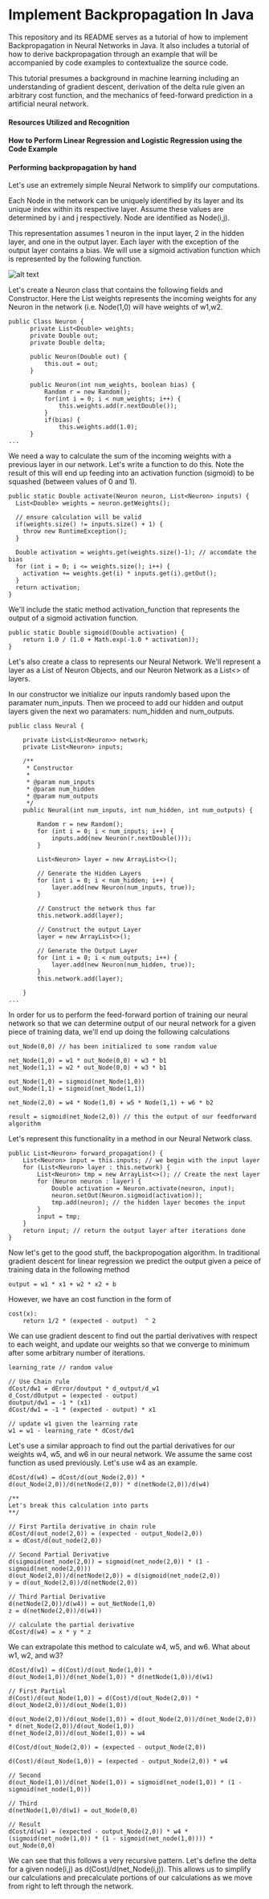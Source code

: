 # Implement Backpropagation In Java

This repository and its README serves as a tutorial of how to implement Backpropagation in Neural Networks in Java. It also includes a tutorial of how to derive backpropagation through an example that will be accompanied by code examples to contextualize the source code.

This tutorial presumes a background in machine learning including an understanding of gradient descent, derivation of the delta rule given an arbitrary cost function, and the mechanics of feed-forward prediction in a artificial neural network.

#### Resources Utilized and Recognition

#### How to Perform Linear Regression and Logistic Regression using the Code Example

#### Performing backpropagation by hand 

Let's use an extremely simple Neural Network to simplify our computations.

Each Node in the network can be uniquely identified by its layer and its unique index within its respective layer. Assume these values are determined by i and j respectively. Node are identified as Node(i,j).

This representation assumes 1 neuron in the input layer, 2 in the hidden layer, and one in the output layer. Each layer with the exception of the output layer contains a bias. We will use a sigmoid activation function which is represented by the following function.

![alt text](https://raw.githubusercontent.com/deenaariff/JavaNN/master/NN.png "Neural Network")

Let's create a Neuron class that contains the following fields and Constructor. Here the List<Double> weights represents the incoming weights for any Neuron in the network (i.e. Node(1,0) will have weights of w1,w2.


```
public Class Neuron {
      private List<Double> weights;
      private Double out;
      private Double delta;

      public Neuron(Double out) {
          this.out = out;
      }

      public Neuron(int num_weights, boolean bias) {
          Random r = new Random();
          for(int i = 0; i < num_weights; i++) {
              this.weights.add(r.nextDouble());
          }
          if(bias) {
              this.weights.add(1.0);
      }
...

```

We need a way to calculate the sum of the incoming weights with a previous layer in our network. Let's write a function to do this. Note the result of this will end up feeding into an activation function (sigmoid) to be squashed (between values of 0 and 1).

```
public static Double activate(Neuron neuron, List<Neuron> inputs) {
  List<Double> weights = neuron.getWeights();

  // ensure calculation will be valid
  if(weights.size() != inputs.size() + 1) {
  	throw new RuntimeException();
  }
  
  Double activation = weights.get(weights.size()-1); // accomdate the bias
  for (int i = 0; i <= weights.size(); i++) {
  	activation += weights.get(i) * inputs.get(i).getOut();
  }
  return activation;
}
```

We'll include the static method activation_function that represents the output of a sigmoid activation function.

```
public static Double sigmoid(Double activation) {
	return 1.0 / (1.0 + Math.exp(-1.0 * activation));
}
```

Let's also create a class to represents our Neural Network. We'll represent a layer as a List of Neuron Objects, and our Neuron Network as a List<> of layers.

In our constructor we initialize our inputs randomly based upon the paramater num_inputs. Then we proceed to add our hidden and output layers given the next wo paramaters: num_hidden and num_outputs.

```
public class Neural {

    private List<List<Neuron>> network;
    private List<Neuron> inputs;

    /**
     * Constructor
     *
     * @param num_inputs
     * @param num_hidden
     * @param num_outputs
     */
    public Neural(int num_inputs, int num_hidden, int num_outputs) {

        Random r = new Random();
        for (int i = 0; i < num_inputs; i++) {
            inputs.add(new Neuron(r.nextDouble()));
        }

        List<Neuron> layer = new ArrayList<>();

        // Generate the Hidden Layers
        for (int i = 0; i < num_hidden; i++) {
            layer.add(new Neuron(num_inputs, true));
        }

        // Construct the network thus far
        this.network.add(layer);

        // Construct the output Layer
        layer = new ArrayList<>();

        // Generate the Output Layer
        for (int i = 0; i < num_outputs; i++) {
            layer.add(new Neuron(num_hidden, true));
        }
        this.network.add(layer);

    }
...
```

In order for us to perform the feed-forward portion of training our neural network so that we can determine output of our neural network for a given piece of training data, we'll end up doing the following calculations

```
out_Node(0,0) // has been initialized to some random value

net_Node(1,0) = w1 * out_Node(0,0) + w3 * b1
net_Node(1,1) = w2 * out_Node(0,0) + w3 * b1

out_Node(1,0) = sigmoid(net_Node(1,0))
out_Node(1,1) = sigmoid(net_Node(1,1))

net_Node(2,0) = w4 * Node(1,0) + w5 * Node(1,1) + w6 * b2

result = sigmoid(net_Node(2,0)) // this the output of our feedforward algorithm
```

Let's represent this functionality in a method in our Neural Network class.

```
public List<Neuron> forward_propagation() {
    List<Neuron> input = this.inputs; // we begin with the input layer
    for (List<Neuron> layer : this.network) {
        List<Neuron> tmp = new ArrayList<>(); // Create the next layer
        for (Neuron neuron : layer) {
            Double activation = Neuron.activate(neuron, input);
            neuron.setOut(Neuron.sigmoid(activation));
            tmp.add(neuron); // the hidden layer becomes the input
        }
        input = tmp;
    }
    return input; // return the output layer after iterations done
}
```
Now let's get to the good stuff, the backpropogation algorithm. In traditional gradient descent for linear regression we predict the output given a peice of training data in the following method

```
output = w1 * x1 + w2 * x2 + b
```

However, we have an cost function in the form of 
```
cost(x):
    return 1/2 * (expected - output)  ^ 2
```
We can use gradient descent to find out the partial derivatives with respect to each weight, and update our weights so that we converge to minimum after some arbitrary number of iterations.
```
learning_rate // random value

// Use Chain rule
dCost/dw1 = dError/doutput * d_output/d_w1
d_Cost/dOutput = (expected - output)
doutput/dw1 = -1 * (x1)
dCost/dw1 = -1 * (expected - output) * x1

// update w1 given the learning rate
w1 = w1 - learning_rate * dCost/dw1
```
Let's use a similar approach to find out the partial derivatives for our weights w4, w5, and w6 in our neural network. We assume the same cost function as used previously. Let's use  w4 as an example.
```
dCost/d(w4) = dCost/d(out_Node(2,0)) * d(out_Node(2,0))/d(netNode(2,0)) * d(netNode(2,0))/d(w4)

/**
Let's break this calculation into parts
**/

// First Partila derivative in chain rule
dCost/d(out_node(2,0)) = (expected - output_Node(2,0))
x = dCost/d(out_node(2,0))

// Second Partial Derivative
d(sigmoid(net_node(2,0)) = sigmoid(net_node(2,0)) * (1 - sigmoid(net_node(2,0)))
d(out_Node(2,0))/d(netNode(2,0)) = d(sigmoid(net_node(2,0))
y = d(out_Node(2,0))/d(netNode(2,0))

// Third Partial Derivative
d(netNode(2,0))/d(w4)) = out_NetNode(1,0)
z = d(netNode(2,0))/d(w4))

// calculate the partial derivative
dCost/d(w4) = x * y * z
```

We can extrapolate this method to calculate w4, w5, and w6. What about w1, w2, and w3?

```
dCost/d(w1) = d(Cost)/d(out_Node(1,0)) * d(out_Node(1,0))/d(net_Node(1,0)) * d(netNode(1,0))/d(w1)

// First Partial
d(Cost)/d(out_Node(1,0)) = d(Cost)/d(out_Node(2,0)) * d(out_Node(2,0))/d(out_Node(1,0)) 

d(out_Node(2,0))/d(out_Node(1,0)) = d(out_Node(2,0))/d(net_Node(2,0)) * d(net_Node(2,0))/d(out_Node(1,0))
d(net_Node(2,0))/d(out_Node(1,0)) = w4

d(Cost/d(out_Node(2,0)) = (expected - output_Node(2,0))

d(Cost)/d(out_Node(1,0)) = (expected - output_Node(2,0)) * w4

// Second
d(out_Node(1,0))/d(net_Node(1,0)) = sigmoid(net_node(1,0)) * (1 - sigmoid(net_node(1,0)))

// Third
d(netNode(1,0)/d(w1) = out_Node(0,0)

// Result
dCost/d(w1) = (expected - output_Node(2,0)) * w4 * (sigmoid(net_node(1,0)) * (1 - sigmoid(net_node(1,0)))) * out_Node(0,0)
```

We can see that this follows a very recursive pattern. Let's define the delta for a given node(i,j) as d(Cost)/d(net_Node(i,j)). This allows us to simplify our calculations and precalculate portions of our calculations as we move from right to left through the network. 

